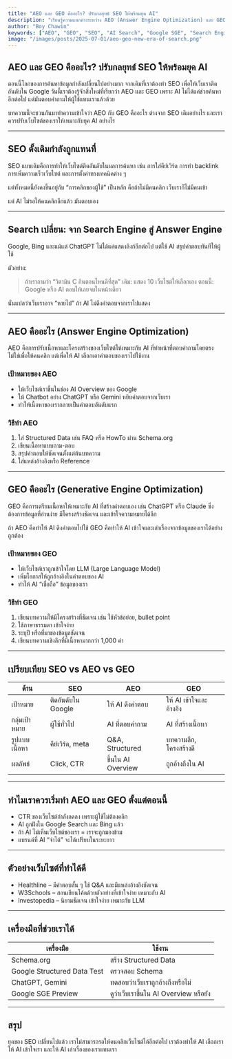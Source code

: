 ```yaml
---
title: "AEO และ GEO คืออะไร? ปรับกลยุทธ์ SEO ให้พร้อมยุค AI"
description: "เรียนรู้ความแตกต่างระหว่าง AEO (Answer Engine Optimization) และ GEO (Generative Engine Optimization) กับแนวทางปรับตัวเพื่อให้เว็บไซต์ของเราไม่หลุดจากผลลัพธ์การค้นหาในยุคที่ AI มีบทบาทสำคัญ"
author: "Boy Chawin"
keywords: ["AEO", "GEO", "SEO", "AI Search", "Google SGE", "Search Engine Optimization"]
image: "/images/posts/2025-07-01/aeo-geo-new-era-of-search.png"
---
```


## AEO และ GEO คืออะไร? ปรับกลยุทธ์ SEO ให้พร้อมยุค AI

ตอนนี้โลกของการค้นหาข้อมูลกำลังเปลี่ยนไปอย่างมาก จากเดิมที่เราต้องทำ SEO เพื่อให้เว็บเราติดอันดับใน Google วันนี้เราต้องรู้จักสิ่งใหม่ที่เรียกว่า AEO และ GEO เพราะ AI ไม่ได้แค่ช่วยค้นหาอีกต่อไป แต่มันตอบคำถามให้ผู้ใช้แทนเราแล้วด้วย

บทความนี้จะชวนกันมาทำความเข้าใจว่า AEO กับ GEO คืออะไร ต่างจาก SEO เดิมอย่างไร และเราควรปรับเว็บไซต์ของเราให้เหมาะกับยุค AI อย่างไร

---

## SEO ดั้งเดิมกำลังถูกแทนที่

SEO แบบเดิมคือการทำให้เว็บไซต์ติดอันดับในผลการค้นหา เช่น การใส่คีย์เวิร์ด การทำ backlink การเพิ่มความเร็วเว็บไซต์ และการตั้งค่าทางเทคนิคต่าง ๆ

แต่ทั้งหมดนี้ยังคงขึ้นอยู่กับ “การคลิกของผู้ใช้” เป็นหลัก คือถ้าไม่มีคนคลิก เว็บเราก็ไม่มีคนเข้า

แต่ AI ไม่รอให้คนคลิกอีกแล้ว มันตอบเอง

---

## Search เปลี่ยน: จาก Search Engine สู่ Answer Engine

Google, Bing และแม้แต่ ChatGPT ไม่ได้แค่แสดงลิงก์อีกต่อไป แต่ใช้ AI สรุปคำตอบทันทีให้ผู้ใช้

ตัวอย่าง:
> ถ้าเราถามว่า “วิตามิน C กินตอนไหนดีที่สุด”
> เดิม: แสดง 10 เว็บไซต์ให้เลือกเอง
> ตอนนี้: Google หรือ AI ตอบให้เลยจบในหน้าเดียว

นั่นแปลว่าเว็บเราอาจ “หายไป” ถ้า AI ไม่ดึงคำตอบจากเราไปแสดง

---

## AEO คืออะไร (Answer Engine Optimization)

AEO คือการปรับเนื้อหาและโครงสร้างของเว็บไซต์ให้เหมาะกับ AI ที่ทำหน้าที่ตอบคำถามโดยตรง ไม่ใช่เพื่อให้คนคลิก แต่เพื่อให้ AI เลือกเอาคำตอบของเราไปใช้งาน

### เป้าหมายของ AEO
- ให้เว็บไซต์เราขึ้นในช่อง AI Overview ของ Google
- ให้ Chatbot อย่าง ChatGPT หรือ Gemini หยิบคำตอบจากเว็บเรา
- ทำให้เนื้อหาของเรากลายเป็นคำตอบอันดับแรก

### วิธีทำ AEO
1. ใส่ Structured Data เช่น FAQ หรือ HowTo ผ่าน Schema.org
2. เขียนเนื้อหาแบบถาม-ตอบ
3. สรุปคำตอบให้ชัดเจนตั้งแต่ต้นบทความ
4. ใส่แหล่งอ้างอิงหรือ Reference

---

## GEO คืออะไร (Generative Engine Optimization)

GEO คือการเตรียมเนื้อหาให้เหมาะกับ AI ที่สร้างคำตอบเอง เช่น ChatGPT หรือ Claude ซึ่งต้องการข้อมูลที่อ่านง่าย มีโครงสร้างชัดเจน และเข้าใจความหมายได้ลึก

ถ้า AEO คือทำให้ AI ดึงคำตอบไปใช้ GEO คือทำให้ AI เข้าใจและเล่าเรื่องจากข้อมูลของเราได้อย่างถูกต้อง

### เป้าหมายของ GEO
- ให้เว็บไซต์เราถูกเข้าใจโดย LLM (Large Language Model)
- เพิ่มโอกาสให้ถูกอ้างอิงในคำตอบของ AI
- ทำให้ AI “เชื่อถือ” ข้อมูลของเรา

### วิธีทำ GEO
1. เขียนบทความให้มีโครงสร้างที่ชัดเจน เช่น ใช้หัวข้อย่อย, bullet point
2. ใช้ภาษาธรรมดา เข้าใจง่าย
3. ระบุปี หรือที่มาของข้อมูลชัดเจน
4. เขียนบทความเชิงลึกที่มีเนื้อหามากกว่า 1,000 คำ

---

## เปรียบเทียบ SEO vs AEO vs GEO

| ด้าน | SEO | AEO | GEO |
|------|-----|-----|-----|
| เป้าหมาย | ติดอันดับใน Google | ให้ AI ดึงคำตอบ | ให้ AI เข้าใจและอ้างอิง |
| กลุ่มเป้าหมาย | ผู้ใช้ทั่วไป | AI ที่ตอบคำถาม | AI ที่สร้างเนื้อหา |
| รูปแบบเนื้อหา | คีย์เวิร์ด, meta | Q&A, Structured | บทความลึก, โครงสร้างดี |
| ผลลัพธ์ | Click, CTR | ขึ้นใน AI Overview | ถูกอ้างถึงใน AI |

---

## ทำไมเราควรเริ่มทำ AEO และ GEO ตั้งแต่ตอนนี้

- CTR ของเว็บไซต์กำลังลดลง เพราะผู้ใช้ไม่ต้องคลิก
- AI ถูกฝังใน Google Search และ Bing แล้ว
- ถ้า AI ไม่เห็นเว็บไซต์ของเรา = เราจะถูกมองข้าม
- แบรนด์ที่ AI “จำได้” จะได้เปรียบในระยะยาว

---

## ตัวอย่างเว็บไซต์ที่ทำได้ดี

- Healthline – มีคำตอบสั้น ๆ ใช้ Q&A และมีแหล่งอ้างอิงชัดเจน
- W3Schools – สอนเขียนโค้ดด้วยตัวอย่างที่เข้าใจง่าย เหมาะกับ AI
- Investopedia – นิยามชัดเจน เข้าใจง่าย เหมาะกับ LLM

---

## เครื่องมือที่ช่วยเราได้

| เครื่องมือ | ใช้งาน |
|------------|---------|
| Schema.org | สร้าง Structured Data |
| Google Structured Data Test | ตรวจสอบ Schema |
| ChatGPT, Gemini | ทดสอบว่าเว็บเราถูกอ้างถึงหรือไม่ |
| Google SGE Preview | ดูว่าเว็บเราขึ้นใน AI Overview หรือยัง |

---

## สรุป

ยุคของ SEO เปลี่ยนไปแล้ว เราไม่สามารถรอให้คนคลิกเว็บไซต์ได้อีกต่อไป เราต้องทำให้ AI เลือกเรา ให้ AI เข้าใจเรา และให้ AI เล่าเรื่องของเราแทนเรา
